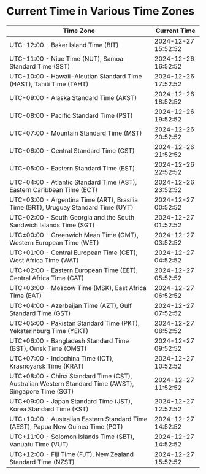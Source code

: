 # Current Time in Various Time Zones

| Time Zone | Current Time |
|-----------|--------------|
| UTC-12:00 - Baker Island Time (BIT) | 2024-12-27 15:52:52 |
| UTC-11:00 - Niue Time (NUT), Samoa Standard Time (SST) | 2024-12-26 16:52:52 |
| UTC-10:00 - Hawaii-Aleutian Standard Time (HAST), Tahiti Time (TAHT) | 2024-12-26 17:52:52 |
| UTC-09:00 - Alaska Standard Time (AKST) | 2024-12-26 18:52:52 |
| UTC-08:00 - Pacific Standard Time (PST) | 2024-12-26 19:52:52 |
| UTC-07:00 - Mountain Standard Time (MST) | 2024-12-26 20:52:52 |
| UTC-06:00 - Central Standard Time (CST) | 2024-12-26 21:52:52 |
| UTC-05:00 - Eastern Standard Time (EST) | 2024-12-26 22:52:52 |
| UTC-04:00 - Atlantic Standard Time (AST), Eastern Caribbean Time (ECT) | 2024-12-26 23:52:52 |
| UTC-03:00 - Argentina Time (ART), Brasília Time (BRT), Uruguay Standard Time (UYT) | 2024-12-27 00:52:52 |
| UTC-02:00 - South Georgia and the South Sandwich Islands Time (SGT) | 2024-12-27 01:52:52 |
| UTC±00:00 - Greenwich Mean Time (GMT), Western European Time (WET) | 2024-12-27 03:52:52 |
| UTC+01:00 - Central European Time (CET), West Africa Time (WAT) | 2024-12-27 04:52:52 |
| UTC+02:00 - Eastern European Time (EET), Central Africa Time (CAT) | 2024-12-27 05:52:52 |
| UTC+03:00 - Moscow Time (MSK), East Africa Time (EAT) | 2024-12-27 06:52:52 |
| UTC+04:00 - Azerbaijan Time (AZT), Gulf Standard Time (GST) | 2024-12-27 07:52:52 |
| UTC+05:00 - Pakistan Standard Time (PKT), Yekaterinburg Time (YEKT) | 2024-12-27 08:52:52 |
| UTC+06:00 - Bangladesh Standard Time (BST), Omsk Time (OMST) | 2024-12-27 09:52:52 |
| UTC+07:00 - Indochina Time (ICT), Krasnoyarsk Time (KRAT) | 2024-12-27 10:52:52 |
| UTC+08:00 - China Standard Time (CST), Australian Western Standard Time (AWST), Singapore Time (SGT) | 2024-12-27 11:52:52 |
| UTC+09:00 - Japan Standard Time (JST), Korea Standard Time (KST) | 2024-12-27 12:52:52 |
| UTC+10:00 - Australian Eastern Standard Time (AEST), Papua New Guinea Time (PGT) | 2024-12-27 14:52:52 |
| UTC+11:00 - Solomon Islands Time (SBT), Vanuatu Time (VUT) | 2024-12-27 14:52:52 |
| UTC+12:00 - Fiji Time (FJT), New Zealand Standard Time (NZST) | 2024-12-27 15:52:52 |
